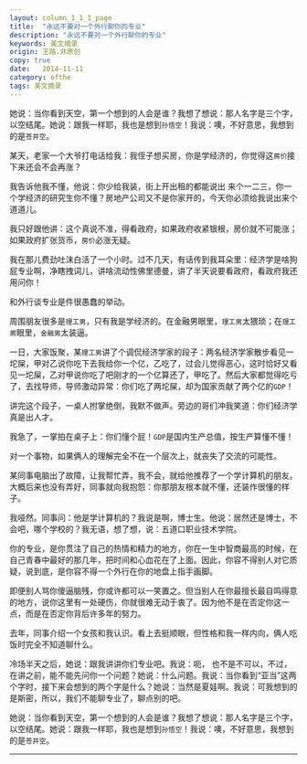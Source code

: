 ```yaml
---
layout: column_1_1_1_page
title:  "永远不要对一个外行聊你的专业"
description: "永远不要对一个外行聊你的专业"
keywords: 美文摘录
origin: 王路.非原创
copy: true
date:   2014-11-11
category: ofthe
tags: 美文摘录
---
```

她说：当你看到天空，第一个想到的人会是谁？我想了想说：那人名字是三个字，以空结尾。她说：跟我一样耶，我也是想到`孙悟空`！我说：噢，不好意思，我想到的是`苍井空`。
<!--more-->

某天，老家一个大爷打电话给我：我侄子想买房，你是学经济的，你觉得这`房价`接下来还会不会再涨？

我告诉他我不懂，他说：你少给我装，街上开出租的都能说出 来个一二三，你一个学经济的研究生你不懂？房地产公司又不是你家开的，今天你必须给我说出来个道道儿。

我只好跟他讲：这个真说不准，得看政府，如果政府收紧银根，房价就不可能涨；如果政府扩张货币，`房价`必涨无疑。

我在那儿费劲吐沫白活了一个小时。过不几天，有话传到我耳朵里：经济学是啥狗屁专业啊，净瞎拽词儿，讲啥流动性佛里德曼，讲了半天说要看政府，看政府我还用问你！

和外行谈专业是件很愚蠢的举动。

周围朋友很多是`理工男`，只有我是学经济的。在金融男眼里，`理工男`太猥琐；在`理工男`眼里，`金融男`太装逼。

一日，大家饭聚，某`理工男`讲了个调侃经济学家的段子：两名经济学家散步看见一坨屎，甲对乙说你吃下去我给你一个亿，乙吃了，过会儿觉得恶心，这时恰好又看见一坨屎，乙对甲说你吃了吧刚才的一个亿算还了，甲吃了。然后大家都觉得吃亏了，去找导师，导师激动异常：你们吃了两坨屎，却为国家贡献了两个亿的`GDP`！

讲完这个段子，一桌人拊掌绝倒，我默不做声。旁边的哥们冲我笑道：你们经济学真是出人才。

我急了，一掌拍在桌子上：你们懂个屁！`GDP`是国内生产总值，按生产算懂不懂！

对一个事物，如果俩人的理解完全不在一个层次上，就丧失了交流的可能性。

某同事电脑出了故障，让我帮忙弄，我不会，就给他推荐了一个学计算机的朋友。大概后来也没有弄好，同事就向我抱怨：你那朋友根本就不懂，还装作很懂的样 子。

我哑然。同事问：他是学计算机的？我说是啊，博士生。他说：居然还是博士，不会吧，哪个学校的？我无语，想了想，说：五道口职业技术学院。

你的专业，是你贯注了自己的热情和精力的地方，你在一生中智商最高的时候，在自己青春中最好的那几年，把时间和心血花在了上面。因此，你容不得别人对它质疑，说到底，是你容不得一个外行在你的地盘上指手画脚。

即便别人骂你傻逼脑残，你或许都可以一笑置之。但当别人在你最擅长最自鸣得意的地方，说你这里有一处硬伤，你就很难无动于衷了。因为他不是在否定你这一 点，而是在否定你背后许多年的努力。

去年，同事介绍一个女孩和我认识。看上去挺顺眼，但性格和我一样内向，俩人吃饭时完全不知道聊什么。

冷场半天之后，她说：跟我讲讲你们专业吧。我说：呃， 也不是不可以，不过，在讲之前，能不能先问你一个问题？她说：什么问题。我说：当你看到“亚当”这两个字时，接下来会想到的两个字是什么？她说：当然是夏娃啊。我说：可我想到的是斯密，所以，我们不能聊专业了，聊点别的吧。

她说：当你看到天空，第一个想到的人会是谁？我想了想说：那人名字是三个字，以空结尾。她说：跟我一样耶，我也是想到`孙悟空`！我说：噢，不好意思，我想到的是`苍井空`。

-----------------------
